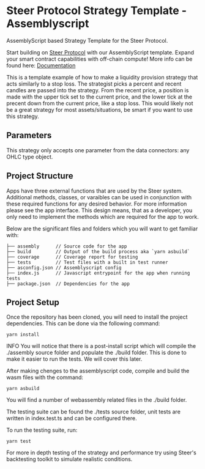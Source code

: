 # Steer Protocol Strategy Template - Assemblyscript
AssemblyScript based Strategy Template for the Steer Protocol.

Start building on [Steer Protocol](https://steer.finance) with our AssemblyScript template. Expand your smart contract capabilities with off-chain compute! More info can be found here: [Documentation](https://docs.steer.finance/steer-apps/writing-an-app)

This is a template example of how to make a liquidity provision strategy that acts similarly to a stop loss. The strategist picks a percent and recent candles are passed into the strategy. From the recent price, a position is made with the upper tick set to the current price, and the lower tick at the precent down from the current price, like a stop loss. This would likely not be a great strategy for most assets/situations, be smart if you want to use this strategy.

## Parameters

This strategy only accepts one parameter from the data connectors: any OHLC type object.

## Project Structure
Apps have three external functions that are used by the Steer system. Additional methods, classes, or varaibles can be used in conjunction with these required functions for any desired behavior. For more information please see the app interface. This design means, that as a developer, you only need to implement the methods which are required for the app to work.

Below are the significant files and folders which you will want to get familiar with:

```
├── assembly      // Source code for the app
├── build         // Output of the build process aka `yarn asbuild`
├── coverage      // Coverage report for testing
├── tests         // Test files with a built in test runner
├── asconfig.json // Assemblyscript config
├── index.js      // Javascript entrypoint for the app when running tests
├── package.json  // Dependencies for the app
```

## Project Setup
Once the repository has been cloned, you will need to install the project dependencies. This can be done via the following command:

```yarn install```

INFO
You will notice that there is a post-install script which will compile the ./assembly source folder and populate the ./build folder. This is done to make it easier to run the tests. We will cover this later.

After making chenges to the assemblyscript code, compile and build the wasm files with the command:

```yarn asbuild```

You will find a number of webassembly related files in the ./build folder.

The testing suite can be found the ./tests source folder, unit tests are written in index.test.ts and can be configured there.

To run the testing suite, run:

```yarn test```

For more in depth testing of the strategy and performance try using Steer's backtesting toolkit to simulate realistic conditions.
